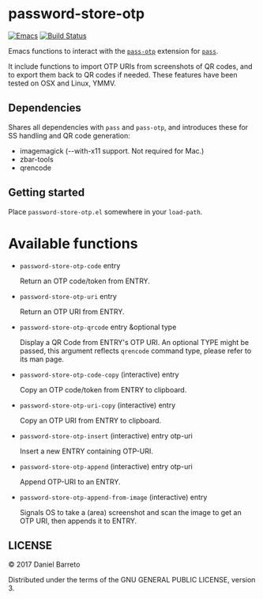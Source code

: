 # password-store-otp
[![Emacs](https://img.shields.io/badge/Emacs-25-8e44bd.svg)](https://www.gnu.org/software/emacs/)
[![Build Status](https://travis-ci.org/volrath/password-store-otp.el.svg?branch=master)](https://travis-ci.org/volrath/password-store-otp.el)

Emacs functions to interact with
the [`pass-otp`](https://github.com/tadfisher/pass-otp) extension
for [`pass`](https://www.passwordstore.org/).

It include functions to import OTP URIs from screenshots of QR codes, and to
export them back to QR codes if needed. These features have been tested on OSX
and Linux, YMMV.

## Dependencies

Shares all dependencies with `pass` and `pass-otp`, and introduces these for SS
handling and QR code generation:

- imagemagick (--with-x11 support. Not required for Mac.)
- zbar-tools
- qrencode

## Getting started

Place `password-store-otp.el` somewhere in your `load-path`.

# Available functions

- `password-store-otp-code` entry

  Return an OTP code/token from ENTRY.

- `password-store-otp-uri` entry

  Return an OTP URI from ENTRY.

- `password-store-otp-qrcode` entry &optional type

  Display a QR Code from ENTRY's OTP URI.
  An optional TYPE might be passed, this argument reflects `qrencode` command
  type, please refer to its man page.

- `password-store-otp-code-copy` (interactive) entry

  Copy an OTP code/token from ENTRY to clipboard.

- `password-store-otp-uri-copy` (interactive) entry

  Copy an OTP URI from ENTRY to clipboard.

- `password-store-otp-insert` (interactive) entry otp-uri

  Insert a new ENTRY containing OTP-URI.

- `password-store-otp-append` (interactive) entry otp-uri

  Append OTP-URI to an ENTRY.

- `password-store-otp-append-from-image` (interactive) entry

  Signals OS to take a (area) screenshot and scan the image to get an OTP URI,
  then appends it to ENTRY.

## LICENSE

&copy; 2017 Daniel Barreto

Distributed under the terms of the GNU GENERAL PUBLIC LICENSE, version 3.
